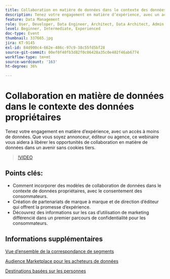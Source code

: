 ```yaml
---
title: Collaboration en matière de données dans le contexte des données propriétaires
description: Tenez votre engagement en matière dʼexpérience, avec un accès à moins de données. Que vous soyez annonceur, éditeur ou agence, ce webinaire vous aidera à libérer les opportunités de collaboration en matière de données dans un avenir sans cookies tiers.
feature: Data Management
role: User, Developer, Data Engineer, Architect, Data Architect, Admin, Leader
level: Beginner, Intermediate, Experienced
doc-type: Event
thumbnail: 337665.jpg
jira: KT-9145
exl-id: 84d900c4-662e-486c-97c9-38c55fd5bf28
source-git-commit: 00ef0f40fb3d82f0c06428a35c0e402f46ab6774
workflow-type: tm+mt
source-wordcount: '163'
ht-degree: 36%

---
```


# Collaboration en matière de données dans le contexte des données propriétaires

Tenez votre engagement en matière dʼexpérience, avec un accès à moins de données. Que vous soyez annonceur, éditeur ou agence, ce webinaire vous aidera à libérer les opportunités de collaboration en matière de données dans un avenir sans cookies tiers.

>[!VIDEO](https://video.tv.adobe.com/v/337665/?learn=on)

## Points clés:

* Comment incorporer des modèles de collaboration de données dans le contexte de données propriétaires, avec le consentement des consommateurs.
* Création de partenariats de marque à marque et de direction d’éditeur qui offrent la promesse d’expérience.
* Découvrez des informations sur les cas d’utilisation de marketing différencié dans un premier parcours de confidentialité pour les consommateurs.

## Informations supplémentaires 

[Vue d’ensemble de la correspondance de segments](https://experienceleague.adobe.com/docs/experience-platform/segmentation/ui/segment-match.html?lang=en)

[Audience Marketplace pour les acheteurs de données](https://experienceleague.adobe.com/docs/audience-manager/user-guide/features/audience-marketplace/audience-marketplace-for-data-buyers/marketplace-data-buyers.html?lang=en)

[Destinations basées sur les personnes](https://experienceleague.adobe.com/docs/audience-manager/user-guide/features/destinations/people-based/people-based-destinations-overview.html?lang=fr)
